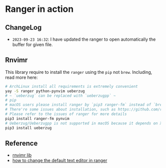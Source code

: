 # Ranger in action

## ChangeLog

- `2023-09-23 16:32`: I have updated the ranger to open automatically the buffer for given file.

## Rnvimr
This library require to install the `ranger` using the `pip` not `brew`.
Including, read more here:

```sh
# ArchLinux install all requirements is extremely convenient
yay -S ranger python-pynvim ueberzug
# ~ `ueberzug` can be replaced with `ueberzugpp` ~
# pip
# macOS users please install ranger by `pip3 ranger-fm` instead of `brew install ranger`
# There're some issues about installation, such as https://github.com/ranger/ranger/issues/1214
# Please refer to the issues of ranger for more details
pip3 install ranger-fm pynvim
# Ueberzug/Ueberzugpp is not supported in macOS because it depends on X11
pip3 install ueberzug
```


## Reference
- [rnvimr lib](https://github.com/kevinhwang91/rnvimr)
- [how to change the default text editor in ranger](https://unix.stackexchange.com/questions/367452/how-to-change-the-default-text-editor-in-ranger)
